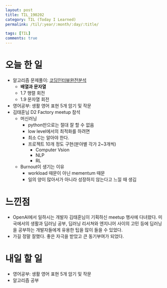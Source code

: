 ```yaml
---
layout: post
title: TIL_190202
category: TIL (Today I Learned)
permalink: /til/:year/:month/:day/:title/

tags: [TIL]
comments: true
---
```

# 오늘 한 일

- 알고리즘 문제풀이: [코딩인터뷰완전분석](http://www.kyobobook.co.kr/product/detailViewKor.laf?mallGb=KOR&ejkGb=KOR&barcode=9788966263080&orderClick=JAj)
    - **배열과 문자열**
    - 1.7 행렬 회전
    - 1.9 문자열 회전
- 영어공부: 생활 영어 표현 5개 암기 및 작문
- 김태훈님 D2 Factory meetup 참석
    - 머신러닝
       - python만으로는 절대 잘 할 수 없음
       - low level에서의 최적화를 하려면
       - 최소 C는 알아야 한다.
       - 프로젝트 10개 정도 구현(분야별 각가 2~3개씩)
           - Computer Vsion
           - NLP
           - RL
    - Burnout이 생기는 이유
        - workload 때문이 아닌 mementum 때문
        - 일의 양이 많아서가 아니라 성장하지 않는다고 느낄 때 생김



# 느낀점
- OpenAI에서 일하시는 개발자 김태훈님이 기획하신 meetup 행사에 다녀왔다. 미국에서의 생활과 딥러닝 공부, 딥러닝 리서쳐와 엔지니어 사이의 고민 등에 딥러닝을 공부하는 개발자들에게 유용한 팁을 많이 들을 수 있었다.
- 가길 정말 잘했다. 좋은 자극을 받았고 큰 동기부여가 되었다. 


# 내일 할 일
- 영어공부: 생활 영어 표현 5개 암기 및 작문
- 알고리즘 공부
